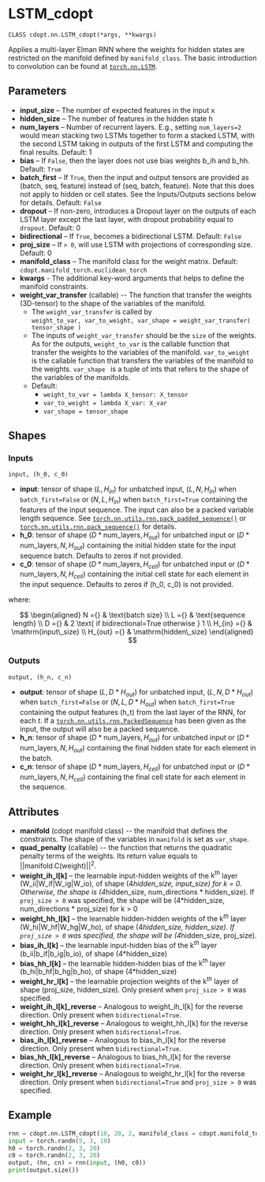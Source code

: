 # LSTM_cdopt

`CLASS cdopt.nn.LSTM_cdopt(*args, **kwargs)`

Applies a multi-layer Elman RNN where the weights for hidden states are restricted on the manifold defined by `manifold_class`. The basic introduction to convolution can be found at [`torch.nn.LSTM`](https://pytorch.org/docs/stable/generated/torch.nn.LSTM.html). 



## Parameters

- **input_size** – The number of expected features in the input x
- **hidden_size** – The number of features in the hidden state h
- **num_layers** – Number of recurrent layers. E.g., setting `num_layers=2` would mean stacking two LSTMs together to form a stacked LSTM, with the second LSTM taking in outputs of the first LSTM and computing the final results. Default: 1
- **bias** – If `False`, then the layer does not use bias weights b_ih and b_hh. Default: `True`
- **batch_first** – If `True`, then the input and output tensors are provided as (batch, seq, feature) instead of (seq, batch, feature). Note that this does not apply to hidden or cell states. See the Inputs/Outputs sections below for details. Default: `False`
- **dropout** – If non-zero, introduces a Dropout layer on the outputs of each LSTM layer except the last layer, with dropout probability equal to `dropout`. Default: 0
- **bidirectional** – If `True`, becomes a bidirectional LSTM. Default: `False`
- **proj_size** – If `> 0`, will use LSTM with projections of corresponding size. Default: 0
- **manifold_class** – The manifold class for the weight matrix. Default: `cdopt.manifold_torch.euclidean_torch`
- **kwargs** - The additional key-word arguments that helps to define the manifold constraints. 
- **weight_var_transfer** (callable) -- The function that transfer the weights (3D-tensor) to the shape of the variables of the manifold.   
  - The `weight_var_transfer` is called by  
    `weight_to_var, var_to_weight, var_shape = weight_var_transfer( tensor_shape )`
  - The inputs of `weight_var_transfer` should be the `size` of the weights. As for the outputs, `weight_to_var` is the callable function that transfer the weights to the variables of the manifold. `var_to_weight` is the callable function that transfers the variables of the manifold to the weights. `var_shape ` is a tuple of ints that refers to the shape of the variables of the manifolds. 
  - Default: 
    - `weight_to_var = lambda X_tensor: X_tensor`
    - `var_to_weight = lambda X_var: X_var `
    - `var_shape = tensor_shape `



## Shapes

### Inputs

`input, (h_0, c_0)`

- **input**: tensor of shape $(L, H_{in})$ for unbatched input, $(L, N, H_{in})$ when `batch_first=False` or $(N, L, H_{in})$ when `batch_first=True` containing the features of the input sequence. The input can also be a packed variable length sequence. See [`torch.nn.utils.rnn.pack_padded_sequence()`](https://pytorch.org/docs/stable/generated/torch.nn.utils.rnn.pack_padded_sequence.html#torch.nn.utils.rnn.pack_padded_sequence) or [`torch.nn.utils.rnn.pack_sequence()`](https://pytorch.org/docs/stable/generated/torch.nn.utils.rnn.pack_sequence.html#torch.nn.utils.rnn.pack_sequence) for details.
- **h_0**: tensor of shape $(D * \text{num\_layers}, H_{out})$ for unbatched input or $(D * \text{num\_layers}, N, H_{out})$ containing the initial hidden state for the input sequence batch. Defaults to zeros if not provided.
- **c_0**: tensor of shape $(D * \text{num\_layers}, H_{cell})$ for unbatched input or $(D * \text{num\_layers}, N, H_{cell})$ containing the initial cell state for each element in the input sequence. Defaults to zeros if (h_0, c_0) is not provided.

where:


$$
\begin{aligned} 
N ={} & \text{batch size} \\ 
L ={} & \text{sequence length} \\ D ={} & 2 \text{ if bidirectional=True otherwise } 1 \\ 
H_{in} ={} & \mathrm{input\_size} \\ 
H_{out} ={} & \mathrm{hidden\_size} 
\end{aligned}
$$

### Outputs

`output, (h_n, c_n)`

- **output**: tensor of shape $(L, D * H_{out})$ for unbatched input, $(L, N, D * H_{out})$ when `batch_first=False` or $(N, L, D * H_{out})$ when `batch_first=True` containing the output features (h_t) from the last layer of the RNN, for each $t$. If a [`torch.nn.utils.rnn.PackedSequence`](https://pytorch.org/docs/stable/generated/torch.nn.utils.rnn.PackedSequence.html#torch.nn.utils.rnn.PackedSequence) has been given as the input, the output will also be a packed sequence.
- **h_n**: tensor of shape $(D * \text{num\_layers}, H_{out})$ for unbatched input or $(D * \text{num\_layers}, N, H_{out})$ containing the final hidden state for each element in the batch.
- **c_n**: tensor of shape $(D * \text{num\_layers}, H_{cell})$ for unbatched input or $(D * \text{num\_layers}, N, H_{cell})$ containing the final cell state for each element in the sequence.





## Attributes

- **manifold** (cdopt manifold class) -- the manifold that defines the constraints.  The shape of the variables in `manifold` is set as `var_shape`. 
- **quad_penalty** (callable) -- the function that returns the quadratic penalty terms of the weights. Its return value equals to $||\mathrm{manifold.C}(\mathrm{weight})||^2$. 
- **weight_ih_l[k]** – the learnable input-hidden weights of the $\text{k}^{th}$ layer (W_ii|W_if|W_ig|W_io), of shape (4*hidden_size, input_size) for k = 0. Otherwise, the shape is (4*hidden_size, num_directions * hidden_size). If `proj_size > 0` was specified, the shape will be (4*hidden_size, num_directions * proj_size) for k > 0
- **weight_hh_l[k]** – the learnable hidden-hidden weights of the $\text{k}^{th}$ layer (W_hi|W_hf|W_hg|W_ho), of shape (4*hidden_size, hidden_size). If `proj_size > 0` was specified, the shape will be (4*hidden_size, proj_size).
- **bias_ih_l[k]** – the learnable input-hidden bias of the $\text{k}^{th}$ layer (b_ii|b_if|b_ig|b_io), of shape (4*hidden_size)
- **bias_hh_l[k]** – the learnable hidden-hidden bias of the $\text{k}^{th}$ layer (b_hi|b_hf|b_hg|b_ho), of shape (4*hidden_size)
- **weight_hr_l[k]** – the learnable projection weights of the $\text{k}^{th}$ layer of shape (proj_size, hidden_size). Only present when `proj_size > 0` was specified.
- **weight_ih_l[k]_reverse** – Analogous to weight_ih_l[k] for the reverse direction. Only present when `bidirectional=True`.
- **weight_hh_l[k]_reverse** – Analogous to weight_hh_l[k] for the reverse direction. Only present when `bidirectional=True`.
- **bias_ih_l[k]_reverse** – Analogous to bias_ih_l[k] for the reverse direction. Only present when `bidirectional=True`.
- **bias_hh_l[k]_reverse** – Analogous to bias_hh_l[k] for the reverse direction. Only present when `bidirectional=True`.
- **weight_hr_l[k]_reverse** – Analogous to weight_hr_l[k] for the reverse direction. Only present when `bidirectional=True` and `proj_size > 0` was specified.





## Example

```python
rnn = cdopt.nn.LSTM_cdopt(10, 20, 2, manifold_class = cdopt.manifold_torch.stiefel_torch)
input = torch.randn(5, 3, 10)
h0 = torch.randn(2, 3, 20)
c0 = torch.randn(2, 3, 20)
output, (hn, cn) = rnn(input, (h0, c0))
print(output.size())
```


